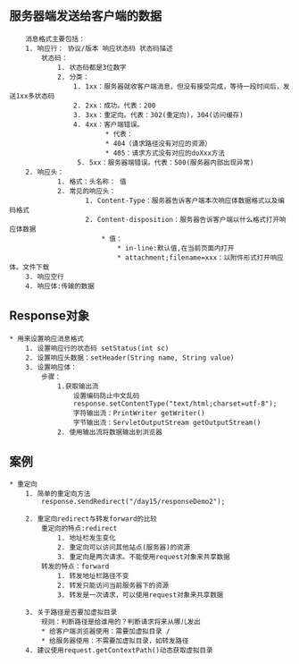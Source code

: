 ## 服务器端发送给客户端的数据
        消息格式主要包括：
        1. 响应行： 协议/版本 响应状态码 状态码描述
            状态码：
                1. 状态码都是3位数字 
                2. 分类：
                    1. 1xx：服务器就收客户端消息，但没有接受完成，等待一段时间后，发送1xx多状态码
                    2. 2xx：成功。代表：200
                    3. 3xx：重定向。代表：302(重定向)，304(访问缓存)
                    4. 4xx：客户端错误。
                            * 代表：
                            * 404（请求路径没有对应的资源） 
                            * 405：请求方式没有对应的doXxx方法
                     5. 5xx：服务器端错误。代表：500(服务器内部出现异常) 
        2. 响应头：
                1. 格式：头名称： 值
                2. 常见的响应头：
                       1. Content-Type：服务器告诉客户端本次响应体数据格式以及编码格式
                       2. Content-disposition：服务器告诉客户端以什么格式打开响应体数据
                           * 值：
                               * in-line:默认值,在当前页面内打开
                               * attachment;filename=xxx：以附件形式打开响应体。文件下载
        3. 响应空行
        4. 响应体:传输的数据
        
 ## Response对象
    * 用来设置响应消息格式
        1. 设置响应行的状态码 setStatus(int sc)
        2. 设置响应头数据：setHeader(String name, String value) 
        3. 设置响应体：
            步骤：
                1.获取输出流
                    设置编码防止中文乱码
                    response.setContentType("text/html;charset=utf-8");
                    字符输出流：PrintWriter getWriter()
                    字节输出流：ServletOutputStream getOutputStream()
                2. 使用输出流将数据输出到浏览器
 ## 案例
    * 重定向
        1. 简单的重定向方法
            response.sendRedirect("/day15/responseDemo2");
           
        2. 重定向redirect与转发forward的比较
            重定向的特点:redirect
                1. 地址栏发生变化
                2. 重定向可以访问其他站点(服务器)的资源
                3. 重定向是两次请求。不能使用request对象来共享数据
            转发的特点：forward
                1. 转发地址栏路径不变
                2. 转发只能访问当前服务器下的资源
                3. 转发是一次请求，可以使用request对象来共享数据
        
        3. 关于路径是否要加虚拟目录
            规则：判断路径是给谁用的？判断请求将来从哪儿发出
            * 给客户端浏览器使用：需要加虚拟目录 /
            * 给服务器使用：不需要加虚拟目录，如转发路径
        4. 建议使用request.getContextPath()动态获取虚拟目录   
        
